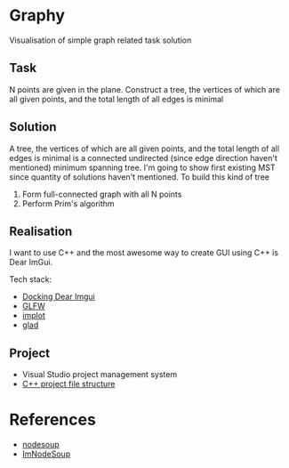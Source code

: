 # Graphy
Visualisation of simple graph related task solution

## Task
N points are given in the plane. Construct a tree, the vertices of which are all given points, 
and the total length of all edges is minimal

## Solution
A tree, the vertices of which are all given points, 
and the total length of all edges is minimal is a connected undirected 
(since edge direction haven't mentioned) minimum spanning tree.
I'm going to show first existing MST since quantity of solutions haven't mentioned.
To build this kind of tree 
1. Form full-connected graph with all N points
2. Perform Prim's algorithm

## Realisation
I want to use C++ and the most awesome way to create GUI using C++ is Dear ImGui.

Tech stack:
- [Docking Dear Imgui](https://github.com/ocornut/imgui/tree/docking)
- [GLFW](https://www.glfw.org)
- [implot](https://github.com/epezent/implot)
- [glad](https://github.com/dav1dde/glad-web)

## Project 
- Visual Studio project management system
- [C++ project file structure](https://www.open-std.org/jtc1/sc22/wg21/docs/papers/2018/p1204r0.html) 


# References
- [nodesoup](https://github.com/olvb/nodesoup)
- [ImNodeSoup](https://github.com/Aarkham/ImNodeSoup)